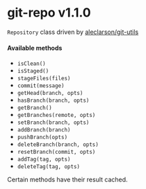# git-repo v1.1.0

`Repository` class driven by [aleclarson/git-utils](https://github.com/aleclarson/git-utils)

#### Available methods
- `isClean()`
- `isStaged()`
- `stageFiles(files)`
- `commit(message)`
- `getHead(branch, opts)`
- `hasBranch(branch, opts)`
- `getBranch()`
- `getBranches(remote, opts)`
- `setBranch(branch, opts)`
- `addBranch(branch)`
- `pushBranch(opts)`
- `deleteBranch(branch, opts)`
- `resetBranch(commit, opts)`
- `addTag(tag, opts)`
- `deleteTag(tag, opts)`

Certain methods have their result cached.
